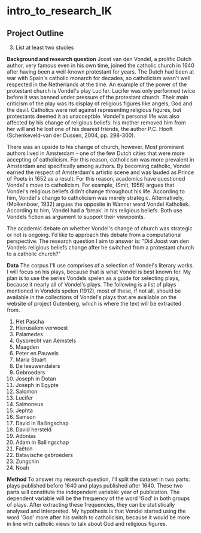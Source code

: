 # intro_to_research_IK

## Project Outline
3. List at least two studies

**Background and research question**
Joost van den Vondel, a prolific Dutch author, very famous even in his own time, joined the catholic church in 1640 after having been a well-known protestant for years. The Dutch had been at war with Spain's catholic monarch for decades, so catholicism wasn't well respected in the Netherlands at the time. An example of the power of the protestant church is Vondel's play Lucifer. Lucifer was only performed twice before it was banned under pressure of the protestant church. Their main criticism of the play was its display of religious figures like angels, God and the devil. Catholics were not against representing religious figures, but protestants deemed it as unacceptble. Vondel's personal life was also affected by his change of religious beliefs: his mother removed him from her will and he lost one of his dearest friends, the author P.C. Hooft (Schenkeveld-van der Dussen, 2004, pp. 298-300).

There was an upside to his change of church, however. Most prominent authors lived in Amsterdam - one of the few Dutch cities that were more accepting of catholicism. For this reason, catholicism was more prevalent in Amsterdam and specifically among authors. By becoming catholic, Vondel earned the respect of Amsterdam's artistic scene and was lauded as Prince of Poets in 1652 as a result. For this reason, academics have questioned Vondel's move to catholicism. For example, (Smit, 1956) argues that Vondel's religious beliefs didn't change throughout his life. According to him, Vondel's change to catholicism was merely strategic. Alternatively, (Molkenboer, 1932) argues the opposite in Wanner werd Vondel Katholiek. According to him, Vondel had a 'break' in his religious beliefs. Both use Vondels fiction as argument to support their viewpoints.

The academic debate on whether Vondel's change of church was strategic or not is ongoing. I'd like to approach this debate from a computational perspective. The research question I aim to answer is: "Did Joost van den Vondels religious beliefs change after he switched from a protestant church to a catholic church?"

**Data**
The corpus I'll use comprises of a selection of Vondel's literary works. I will focus on his plays, because that is what Vondel is best known for. My plan is to use the series Vondels spelen as a guide for selecting plays, because it nearly all of Vondel's plays. The following is a list of plays mentioned in Vondels spelen (1912), most of these, if not all, should be available in the collections of Vondel's plays that are available on the website of project Gutenberg, which is where the text will be extracted from.

1. Het Pascha
2. Hierusalem verwoest
3. Palamedes
4. Gysbrecht van Aemstels
5. Maagden
6. Peter en Pauwels
7. Maria Stuart
8. De leeuwendalers
9. Gebroeders
10. Joseph in Dotan
11. Joseph in Egypte
12. Salomon
13. Lucifer
14. Salmoneus
15. Jephta
16. Samson
17. David in Ballingschap
18. David hersteld
19. Adonias
20. Adam in Ballingschap
21. Faëton
22. Batavische gebroeders
23. Zungchin
24. Noah

**Method**
To answer my research question, I'll split the dataset in two parts: plays published before 1640 and plays published after 1640. These two parts will constitute the independent variable: year of publication. The dependent variable will be the frequency of the word 'God' in both groups of plays. After extracting these frequencies, they can be statistically analysed and interpreted. My hypothesis is that Vondel started using the word 'God' more after his switch to catholicism, because it would be more in line with catholic views to talk about God and religious figures. 







